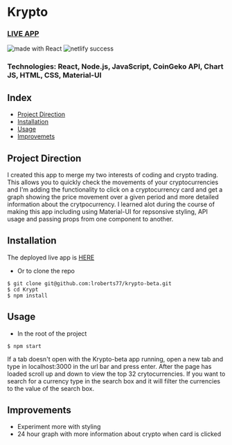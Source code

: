 # Krypto

### [LIVE APP](https://krypto-beta.netlify.app/)

<div>
<img src="https://img.shields.io/badge/made%20with-React-green.svg?logo=react&colorA=000000&colorB=be33ff" alt="made with React" />

<img src="https://api.netlify.com/api/v1/badges/9b481107-bc31-4bb9-8b4e-f4dc63f62ade/deploy-status" alt="netlify success" />
</div>

### Technologies: React, Node.js, JavaScript, CoinGeko API, Chart JS, HTML, CSS, Material-UI

## Index
* [Project Direction](#Project)
* [Installation](#Install)
* [Usage](#Usage)
* [Improvemets](#Improvements)

## <a name="Project">Project Direction</a>
I created this app to merge my two interests of coding and crypto trading. This allows you to quickly check the movements of your cryptocurrencies and I'm adding the functionality to click on a cryptocurrency card and get a graph showing the price movement over a given period and more detailed information about the crytpocurrency. I learned alot during the course of making this app including using Material-UI for repsonsive styling, API usage and passing props from one component to another.

## <a name="Install">Installation</a>
The deployed live app is [HERE](https://krypto-beta.netlify.app/)

* Or to clone the repo
```shell
$ git clone git@github.com:lroberts77/krypto-beta.git
$ cd Krypt
$ npm install
```

## <a name="Usage">Usage</a>
* In the root of the project
```shell
$ npm start
```
If a tab doesn't open with the Krypto-beta app running, open a new tab and type in localhost:3000 in the url bar and press enter. After the page has loaded scroll up and down to view the top 32 crytocurrencies. If you want to search for a currency type in the search box and it will filter the currencies to the value of the search box.

## <a name="Improvements">Improvements</a>
* Experiment more with styling
* 24 hour graph with more information about crypto when card is clicked
